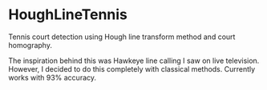 # HoughLineTennis
Tennis court detection using Hough line transform method and court homography.

The inspiration behind this was Hawkeye line calling I saw on live television. However,
I decided to do this completely with classical methods. Currently works with 93%
accuracy.
